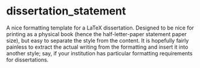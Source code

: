 # dissertation_statement

A nice formatting template for a LaTeX dissertation. Designed to be nice for printing as a physical book (hence the half-letter-paper statement paper size), but easy to separate the style from the content. It is hopefully fairly painless to extract the actual writing from the formatting and insert it into another style; say, if your institution has particular formatting requirements for dissertations.
